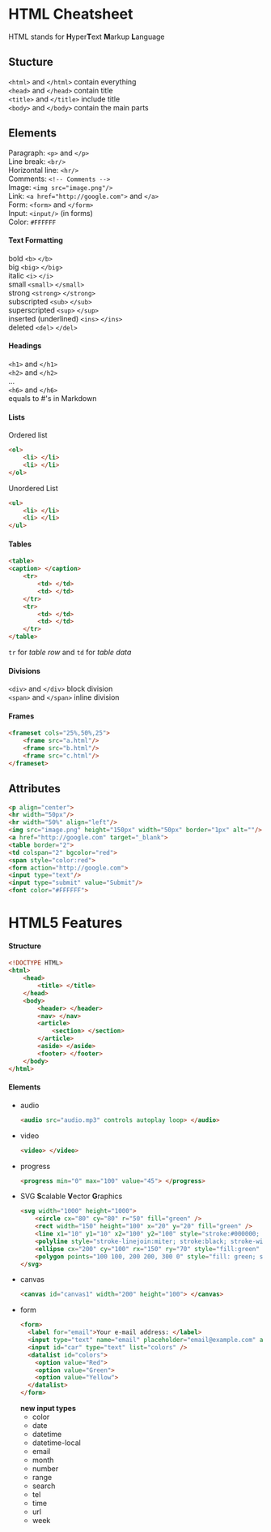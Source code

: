# HTML Cheatsheet

HTML stands for **H**yper**T**ext **M**arkup **L**anguage

## Stucture

`<html>` and `</html>` contain everything  
`<head>` and `</head>` contain title  
`<title>` and `</title>` include title  
`<body>` and `</body>` contain the main parts  

## Elements

Paragraph: `<p>` and `</p>`  
Line break: `<br/>`  
Horizontal line: `<hr/>`  
Comments: `<!-- Comments -->`  
Image: `<img src="image.png"/>`  
Link: `<a href="http://google.com">` and `</a>`  
Form: `<form>` and `</form>`  
Input: `<input/>` (in forms)  
Color: `#FFFFFF`


#### Text Formatting

bold `<b>` `</b>`  
big `<big>` `</big>`  
italic `<i>` `</i>`  
small `<small>` `</small>`  
strong `<strong>` `</strong>`  
subscripted `<sub>` `</sub>`  
superscripted `<sup>` `</sup>`  
inserted (underlined) `<ins>` `</ins>`  
deleted `<del>` `</del>`  

#### Headings

`<h1>` and `</h1>`  
`<h2>` and `</h2>`  
...  
`<h6>` and `</h6>`  
equals to \#'s in Markdown  

#### Lists

Ordered list
```html
<ol>
    <li> </li>
    <li> </li>
</ol>
```  
Unordered List 
```html
<ul>
    <li> </li>
    <li> </li>
</ul>
```  

#### Tables
```html
<table>
<caption> </caption>
    <tr>
        <td> </td>
        <td> </td>
    </tr>
    <tr>
        <td> </td>
        <td> </td>
    </tr>
</table>
```
`tr` for *table row* and `td` for *table data*

#### Divisions

`<div>` and `</div>` block division  
`<span>` and `</span>` inline division  

#### Frames

```html
<frameset cols="25%,50%,25">
    <frame src="a.html"/>
    <frame src="b.html"/>
    <frame src="c.html"/>
</frameset>
```

## Attributes  

```html
<p align="center">  
<hr width="50px"/>  
<hr width="50%" align="left"/>  
<img src="image.png" height="150px" width="50px" border="1px" alt=""/>  
<a href="http://google.com" target="_blank">  
<table border="2">  
<td colspan="2" bgcolor="red">
<span style="color:red">
<form action="http://google.com">
<input type="text"/>
<input type="submit" value="Submit"/>
<font color="#FFFFFF">
```


# HTML5 Features  

#### Structure  
```html
<!DOCTYPE HTML>
<html>
    <head>
        <title> </title>
    </head>
    <body>
        <header> </header>
        <nav> </nav>
        <article>
            <section> </section>
        </article>
        <aside> </aside>
        <footer> </footer>
    </body>
</html>
```

#### Elements  

- audio  
  ```html
  <audio src="audio.mp3" controls autoplay loop> </audio>
  ```  
- video  
  ```html
  <video> </video>
  ```  
- progress  
  ```html
  <progress min="0" max="100" value="45"> </progress>
  ```  
- SVG **S**calable **V**ector **G**raphics  
  ```html
  <svg width="1000" height="1000">
      <circle cx="80" cy="80" r="50" fill="green" />
      <rect width="150" height="100" x="20" y="20" fill="green" />
      <line x1="10" y1="10" x2="100" y2="100" style="stroke:#000000; stroke-linecap:round; stroke-width:20" />
      <polyline style="stroke-linejoin:miter; stroke:black; stroke-width:12; fill: none;" points="100 100, 150 150, 200 100" />
      <ellipse cx="200" cy="100" rx="150" ry="70" style="fill:green" />
      <polygon points="100 100, 200 200, 300 0" style="fill: green; stroke:black;" />
  </svg>
  ```
- canvas  
  ```html
  <canvas id="canvas1" width="200" height="100"> </canvas>
  ```
- form
  ```html
  <form>
    <label for="email">Your e-mail address: </label> 
    <input type="text" name="email" placeholder="email@example.com" autofocus required/> 
    <input id="car" type="text" list="colors" />
    <datalist id="colors">
      <option value="Red">
      <option value="Green">
      <option value="Yellow">
    </datalist>
  </form>
  ```  
  **new input types**  
    - color  
    - date  
    - datetime  
    - datetime-local  
    - email  
    - month  
    - number  
    - range  
    - search  
    - tel  
    - time  
    - url  
    - week  
